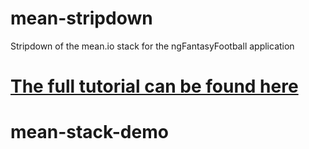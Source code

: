 
mean-stripdown
==============

Stripdown of the mean.io stack for the ngFantasyFootball application

[The full tutorial can be found here](http://www.thinkster.io/pick/521e8672e2a3b28f98000314/angularjs-tutorial-learn-to-build-modern-web-apps#item-521e87e9e2a3b21e01000327)
=======
mean-stack-demo
===============

